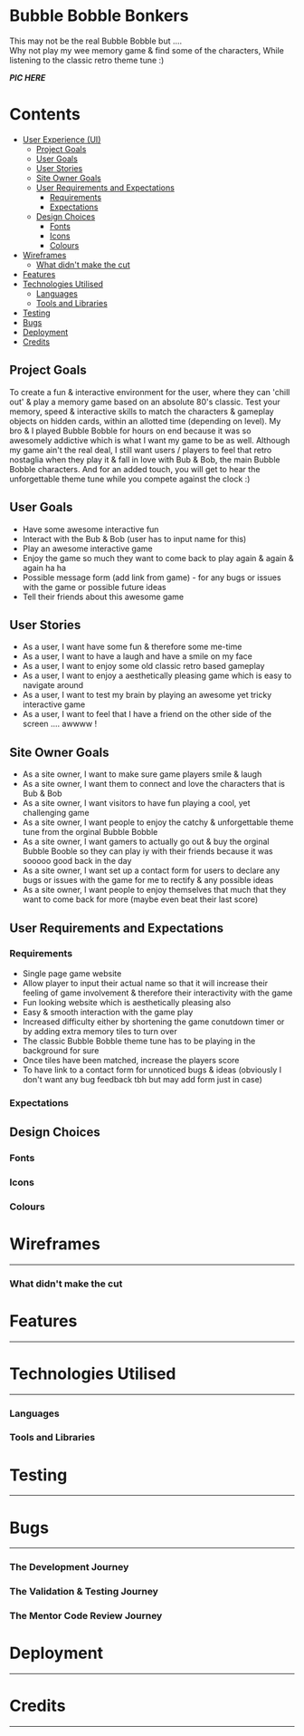 # Bubble Bobble Bonkers #
This may not be the real Bubble Bobble but ....   
Why not play my wee memory game & find some of the characters,
While listening to the classic retro theme tune :) 

 
***PIC HERE***


# Contents


- [User Experience (UI)](#user-experience--ui-)
  * [Project Goals](#project-goals)
  * [User Goals](#user-goals)
  * [User Stories](#user-stories)
  * [Site Owner Goals](#site-owner-goals)
  * [User Requirements and Expectations](#user-requirements-and-expectations)
    + [Requirements](#requirements)
    + [Expectations](#expectations)
  * [Design Choices](#design-choices)
    + [Fonts](#fonts)
    + [Icons](#icons)
    + [Colours](#colours)
- [Wireframes](#wireframes)
    + [What didn't make the cut](#what-didn-t-make-the-cut)
- [Features](#features)
- [Technologies Utilised](#technologies-utilised)
    + [Languages](#languages)
    + [Tools and Libraries](#tools-and-libraries)
- [Testing](#testing)
- [Bugs](#bugs)
- [Deployment](#deployment)
- [Credits](#credits)


## Project Goals

To create a fun & interactive environment for the user, where they can 'chill out' & play a memory game based on an absolute 80's classic.
Test your memory, speed & interactive skills to match the characters & gameplay objects on hidden cards, within an allotted time (depending on level).
My bro & I played Bubble Bobble for hours on end because it was so awesomely addictive which is what I want my game to be as well. 
Although my game ain't the real deal, I still want users / players to feel that retro nostaglia when they play it & fall in love with Bub & Bob, the main Bubble Bobble characters.
And for an added touch, you will get to hear the unforgettable theme tune while you compete against the clock :)

## User Goals

* Have some awesome interactive fun
* Interact with the Bub & Bob (user has to input name for this)
* Play an awesome interactive game
* Enjoy the game so much they want to come back to play again & again & again ha ha
* Possible message form (add link from game) - for any bugs or issues with the game or possible future ideas
* Tell their friends about this awesome game

## User Stories

* As a user, I want have some fun & therefore some me-time
* As a user, I want to have a laugh and have a smile on my face
* As a user, I want to enjoy some old classic retro based gameplay
* As a user, I want to enjoy a aesthetically pleasing game which is easy to navigate around
* As a user, I want to test my brain by playing an awesome yet tricky interactive game
* As a user, I want to feel that I have a friend on the other side of the screen .... awwww !

## Site Owner Goals

* As a site owner, I want to make sure game players smile & laugh
* As a site owner, I want them to connect and love the characters that is Bub & Bob
* As a site owner, I want visitors to have fun playing a cool, yet challenging game
* As a site owner, I want people to enjoy the catchy & unforgettable theme tune from the orginal Bubble Bobble
* As a site owner, I want gamers to actually go out & buy the orginal Bubble Booble so they can play iy with their friends because it was sooooo good back in the day
* As a site owner, I want set up a contact form for users to declare any bugs or issues with the game for me to rectify & any possible ideas
* As a site owner, I want people to enjoy themselves that much that they want to come back for more (maybe even beat their last score)

## User Requirements and Expectations

### Requirements 

* Single page game website 
* Allow player to input their actual name so that it will increase their feeling of game involvement & therefore their interactivity with the game
* Fun looking website which is aesthetically pleasing also
* Easy & smooth interaction with the game play
* Increased difficulty either by shortening the game conutdown timer or by adding extra memory tiles to turn over
* The classic Bubble Bobble theme tune has to be playing in the background for sure
* Once tiles have been matched, increase the players score
* To have link to a contact form for unnoticed bugs & ideas (obviously I don't want any bug feedback tbh but may add form just in case)

### Expectations

## Design Choices

### Fonts

### Icons

### Colours

# Wireframes
---

### What didn't make the cut

# Features
---

# Technologies Utilised
---


### Languages

### Tools and Libraries

# Testing
---


# Bugs
---
  

### The Development Journey

### The Validation & Testing Journey

### The Mentor Code Review Journey

# Deployment
---


# Credits
---